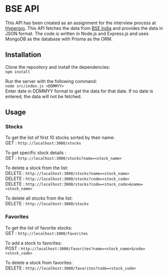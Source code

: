 # BSE API

This API has been created as an assignment for the interview process at [Hypergro](https://hypergro.ai/). This API fetches the data from [BSE India](https://www.bseindia.com/) and provides the data in JSON format. The code is written in Node.js and Express.js and uses MongoDB as the database with Prisma as the ORM.

## Installation

Clone the repository and install the dependencies:\
`npm install`

Run the server with the following command:\
`node src/index.js <DDMMYY>`\
Enter date in DDMMYY format to get the data for that date. If no date is entered, the data will not be fetched.

## Usage

### Stocks

To get the list of first 10 stocks sorted by their name:\
GET : `http://localhost:3000/stocks`

To get specific stock details :\
GET : `http://localhost:3000/stocks?name=<stock_name>`

To delete a stock from the list:\
DELETE : `http://localhost:3000/stocks?name=<stock_name>`\
DELETE : `http://localhost:3000/stocks?code=<stock_code>`\
DELETE : `http://localhost:3000/stocks?code=<stock_code>&name=<stock_name>`

To delete all stocks from the list:\
DELETE : `http://localhost:3000/stocks`

### Favorites

To get the list of favorite stocks:\
GET : `http://localhost:3000/favorites`

To add a stock to favorites:\
POST : `http://localhost:3000/favorites?name=<stock_name>&code=<stock_code>`

To delete a stock from favorites:\
DELETE : `http://localhost:3000/favorites?code=<stock_code>`
